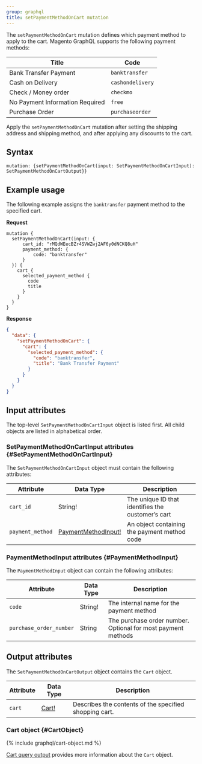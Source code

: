 ```yaml
---
group: graphql
title: setPaymentMethodOnCart mutation
---
```


The `setPaymentMethodOnCart` mutation defines which payment method to apply to the cart. Magento GraphQL supports the following payment methods:

Title | Code
--- | ---
Bank Transfer Payment | `banktransfer`
Cash on Delivery | `cashondelivery`
Check / Money order | `checkmo`
No Payment Information Required | `free`
Purchase Order | `purchaseorder`

Apply the `setPaymentMethodOnCart`  mutation after setting the shipping address and shipping method, and after applying any discounts to the cart.

## Syntax

`mutation: {setPaymentMethodOnCart(input: SetPaymentMethodOnCartInput): SetPaymentMethodOnCartOutput}}`

## Example usage

The following example assigns the `banktransfer` payment method to the specified cart.

**Request**

```text
mutation {
  setPaymentMethodOnCart(input: {
      cart_id: "rMQdWEecBZr4SVWZwj2AF6y0dNCKQ8uH"
      payment_method: {
          code: "banktransfer"
      }
  }) {
    cart {
      selected_payment_method {
        code
        title
      }
    }
  }
}
```

**Response**

```json
{
  "data": {
    "setPaymentMethodOnCart": {
      "cart": {
        "selected_payment_method": {
          "code": "banktransfer",
          "title": "Bank Transfer Payment"
        }
      }
    }
  }
}
```

## Input attributes

The top-level `SetPaymentMethodOnCartInput` object is listed first. All child objects are listed in alphabetical order.

### SetPaymentMethodOnCartInput attributes {#SetPaymentMethodOnCartInput}

The `SetPaymentMethodOnCartInput` object must contain the following attributes:

Attribute |  Data Type | Description
--- | --- | ---
`cart_id` | String! | The unique ID that identifies the customer’s cart
`payment_method` | [PaymentMethodInput!](#PaymentMethodInput) | An object containing the payment method code

### PaymentMethodInput attributes {#PaymentMethodInput}

The `PaymentMethodInput` object can contain the following attributes:

Attribute |  Data Type | Description
--- | --- | ---
`code` | String! | The internal name for the payment method
`purchase_order_number` | String | The purchase order number. Optional for most payment methods

## Output attributes

The `SetPaymentMethodOnCartOutput` object contains the `Cart` object.

Attribute |  Data Type | Description
--- | --- | ---
`cart` |[ Cart!](#CartObject) | Describes the contents of the specified shopping cart.

### Cart object {#CartObject}

{% include graphql/cart-object.md %}

[Cart query output]({{page.baseurl}}/graphql/reference/quote.html#cart-output) provides more information about the `Cart` object.